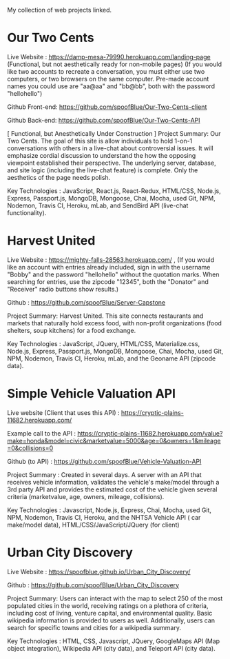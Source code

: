 
My collection of web projects linked.

# Our Two Cents

Live Website : https://damp-mesa-79990.herokuapp.com/landing-page (Functional, but not aesthetically ready for non-mobile pages)
(If you would like two accounts to recreate a conversation, you must either use two computers, or two browsers on the same computer.  Pre-made account names you could use are "aa@aa" and "bb@bb", both with the password "hellohello")

Github Front-end: https://github.com/spoofBlue/Our-Two-Cents-client

Github Back-end: https://github.com/spoofBlue/Our-Two-Cents-API

[ Functional, but Anesthetically Under Construction ]
Project Summary: Our Two Cents.  The goal of this site is allow individuals to hold 1-on-1 conversations with others in a live-chat about controversial issues.  It will emphasize cordial discussion to understand the how the opposing viewpoint established their perspective.
The underlying server, database, and site logic (including the live-chat feature) is complete. Only the aesthetics of the page needs polish.

Key Technologies : JavaScript, React.js, React-Redux, HTML/CSS, Node.js, Express, Passport.js, MongoDB, Mongoose, Chai, Mocha, used Git, NPM, Nodemon, Travis CI, Heroku, mLab, and SendBird API (live-chat functionality).

# Harvest United

Live Website : https://mighty-falls-28563.herokuapp.com/ , (If you would like an account with entries already included, sign in with the username "Bobby" and the password "hellohello" without the quotation marks. When searching for entries, use the zipcode "12345", both the "Donator" and "Receiver" radio buttons show results.)

Github : https://github.com/spoofBlue/Server-Capstone

Project Summary: Harvest United. This site connects restaurants and markets that naturally hold excess food, with non-profit organizations (food shelters, soup kitchens) for a food exchange.

Key Technologies : JavaScript, JQuery, HTML/CSS, Materialize.css, Node.js, Express, Passport.js, MongoDB, Mongoose, Chai, Mocha, used Git, NPM, Nodemon, Travis CI, Heroku, mLab, and the Geoname API (zipcode data).

# Simple Vehicle Valuation API

Live website (Client that uses this API)  : https://cryptic-plains-11682.herokuapp.com/

Example call to the API : https://cryptic-plains-11682.herokuapp.com/value?make=honda&model=civic&marketvalue=5000&age=0&owners=1&mileage=0&collisions=0

Github (to API) : https://github.com/spoofBlue/Vehicle-Valuation-API

Project Summary : Created in several days. A server with an API that receives vehicle information, validates the vehicle's make/model through a 3rd party API and provides the estimated cost of the vehicle given several criteria (marketvalue, age, owners, mileage, collisions).

Key Technologies : Javascript, Node.js, Express, Chai, Mocha, used Git, NPM, Nodemon, Travis CI, Heroku, and the NHTSA Vehicle API ( car make/model data), HTML/CSS/JavaScript/JQuery (for client)

# Urban City Discovery

Live Website : https://spoofblue.github.io/Urban_City_Discovery/

Github : https://github.com/spoofBlue/Urban_City_Discovery

Project Summary: Users can interact with the map to select 250 of the most populated cities in the world, receiving ratings on a plethora of criteria, including cost of living, venture capital, and environmental quality.  Basic wikipedia information is provided to users as well.  Additionally, users can search for specific towns and cities for a wikipedia summary.

Key Technologies : HTML, CSS, Javascript, JQuery, GoogleMaps API (Map object integration), Wikipedia API (city data), and Teleport API (city data).



